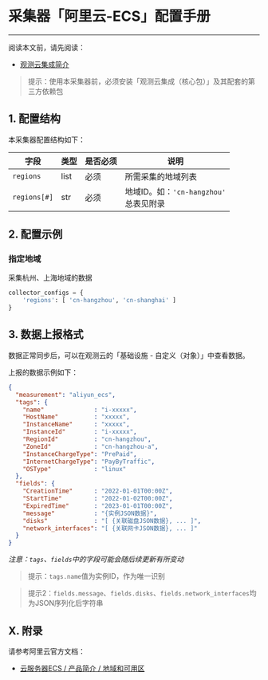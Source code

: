 # 采集器「阿里云-ECS」配置手册
---


阅读本文前，请先阅读：

- [观测云集成简介](https://docs.guance.com/dataflux-func/script-market-guance-integration-intro)

> 提示：使用本采集器前，必须安装「观测云集成（核心包）」及其配套的第三方依赖包

## 1. 配置结构

本采集器配置结构如下：

| 字段         | 类型 | 是否必须 | 说明                                      |
| ------------ | ---- | -------- | ----------------------------------------- |
| `regions`    | list | 必须     | 所需采集的地域列表                        |
| `regions[#]` | str  | 必须     | 地域ID。如：`'cn-hangzhou'`<br>总表见附录 |

## 2. 配置示例

### 指定地域

采集杭州、上海地域的数据

~~~python
collector_configs = {
    'regions': [ 'cn-hangzhou', 'cn-shanghai' ]
}
~~~

## 3. 数据上报格式

数据正常同步后，可以在观测云的「基础设施 - 自定义（对象）」中查看数据。

上报的数据示例如下：

~~~json
{
  "measurement": "aliyun_ecs",
  "tags": {
    "name"              : "i-xxxxx",
    "HostName"          : "xxxxx",
    "InstanceName"      : "xxxxx",
    "InstanceId"        : "i-xxxxx",
    "RegionId"          : "cn-hangzhou",
    "ZoneId"            : "cn-hangzhou-a",
    "InstanceChargeType": "PrePaid",
    "InternetChargeType": "PayByTraffic",
    "OSType"            : "linux"
  },
  "fields": {
    "CreationTime"      : "2022-01-01T00:00Z",
    "StartTime"         : "2022-01-02T00:00Z",
    "ExpiredTime"       : "2023-01-01T00:00Z",
    "message"           : "{实例JSON数据}",
    "disks"             : "[ {关联磁盘JSON数据}, ... ]",
    "network_interfaces": "[ {关联网卡JSON数据}, ... ]"
  }
}
~~~

*注意：`tags`、`fields`中的字段可能会随后续更新有所变动*

> 提示：`tags.name`值为实例ID，作为唯一识别

> 提示2：`fields.message`、`fields.disks`、`fields.network_interfaces`均为JSON序列化后字符串

## X. 附录

请参考阿里云官方文档：

- [云服务器ECS / 产品简介 / 地域和可用区](https://help.aliyun.com/document_detail/188196.html)
